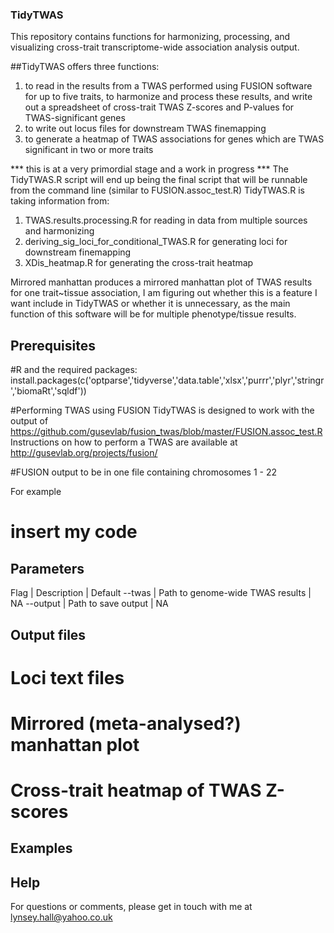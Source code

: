 ### TidyTWAS
This repository contains functions for harmonizing, processing, and visualizing cross-trait transcriptome-wide association analysis output.

##TidyTWAS offers three functions:
1) to read in the results from a TWAS performed using FUSION software for up to five traits, to harmonize and process these results, and write out a spreadsheet of cross-trait TWAS Z-scores and P-values for TWAS-significant genes
2) to write out locus files for downstream TWAS finemapping
2) to generate a heatmap of TWAS associations for genes which are TWAS significant in two or more traits

*** this is at a very primordial stage and a work in progress ***
The TidyTWAS.R script will end up being the final script that will be runnable from the command line (similar to FUSION.assoc_test.R)
TidyTWAS.R is taking information from:
1) TWAS.results.processing.R for reading in data from multiple sources and harmonizing
2) deriving_sig_loci_for_conditional_TWAS.R for generating loci for downstream finemapping
3) XDis_heatmap.R for generating the cross-trait heatmap

Mirrored manhattan produces a mirrored manhattan plot of TWAS results for one trait~tissue association, I am figuring out whether this is a feature I want include in TidyTWAS or whether it is unnecessary, as the main function of this software will be for multiple phenotype/tissue results.


## Prerequisites
#R and the required packages:
install.packages(c('optparse','tidyverse','data.table','xlsx','purrr','plyr','stringr','biomaRt','sqldf'))

#Performing TWAS using FUSION
TidyTWAS is designed to work with the output of https://github.com/gusevlab/fusion_twas/blob/master/FUSION.assoc_test.R
Instructions on how to perform a TWAS are available at http://gusevlab.org/projects/fusion/

#FUSION output to be in one file containing chromosomes 1 - 22

For example
# insert my code

## Parameters
Flag | Description | Default
--twas | Path to genome-wide TWAS results | NA
--output | Path to save output | NA 

## Output files
# Loci text files
# Mirrored (meta-analysed?) manhattan plot
# Cross-trait heatmap of TWAS Z-scores

## Examples


## Help
For questions or comments, please get in touch with me at lynsey.hall@yahoo.co.uk 

